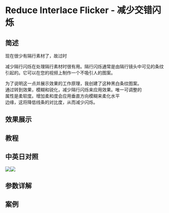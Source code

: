 # Reduce Interlace Flicker - 减少交错闪烁

## 简述

现在很少有隔行素材了，故过时

减少隔行闪烁在处理隔行素材时很有用。隔行闪烁通常是由隔行镜头中可见的条纹引起的。它可以在您的视频上制作一个不吸引人的图案。

为了说明这一点并展示效果的工作原理，我创建了这种黑白条纹图案。  
通过转到效果，模糊和锐化，减少隔行闪烁来应用效果。唯一可调整的  
属性是柔软度。增加柔和度会应用垂直方向模糊来柔化水平  
边缘，这将降低线条的对比度，从而减少闪烁。

## 效果展示

## 教程

## 中英日对照

![](https://mir.yuelili.com/wp-content/uploads/user/AE/effects/AE-Effects-Obsolete-Reduce_Interlace_Flicker.png)![](https://mir.yuelili.com/wp-content/uploads/user/AE/effects/AE-Effects-Obsolete-Reduce_Interlace_Flicker_cn.png)

## 参数详解

## 案例
